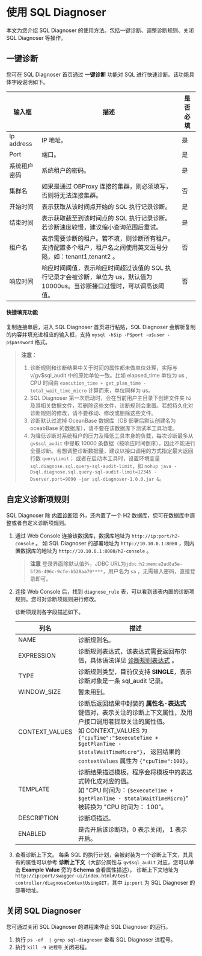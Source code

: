# 使用 SQL Diagnoser

本文为您介绍 SQL Diagnoser 的使用方法。包括一键诊断、调整诊断规则、关闭 SQL Diagnoser 等操作。

## 一键诊断

您可在 SQL Diagnoser 首页通过 **一键诊断** 功能对 SQL 进行快速诊断。该功能具体字段说明如下。

|                              输入框                              |                                  描述                                  |是否必填|
|--------------------------------------------------------------|----------------------------------------------------------------------|-------|
| Ip address          | IP 地址。 |   是   |
| Port         | 端口。                |   是   |
| 系统租户密码          | 系统租户的密码。                         |  是 |
| 集群名          | 如果是通过 OBProxy 连接的集群，则必须填写，否则将无法连接集群。                                             |   否   |
| 开始时间      | 表示获取从该时间点开始的 SQL 执行记录诊断。                                     |   是    |
| 结束时间       | 表示获取截至到该时间点的 SQL 执行记录诊断。若诊断速度较慢，建议缩小查询范围后重试。                                      |   是   |
| 租户名      | 表示需要诊断的租户。若不填，则诊断所有租户。</br>支持配置多个租户，租户名之间使用英文逗号分隔，如：tenant1,tenant2 。                              |  否  |
| 响应时间       | 响应时间阈值，表示响应时间超过该值的 SQL 执行记录才会被诊断，单位为 us，默认值为 10000us。当诊断接口过慢时，可以调高该阈值。                                |   否   |

#### 快捷填充功能

复制连接串后，进入 SQL Diagnoser 首页进行粘贴，SQL Diagnoser 会解析复制的内容并填充进相应的输入框，支持 `mysql -h$ip -P$port -u$user -p$password` 格式。

> **注意**：
>
> 1. 诊断规则和诊断结果中关于时间的属性都未做单位处理，实际与 v/gv$sql_audit 中的原始单位一致。比如 elapsed_time 单位为 us , CPU 时间由 `execution_time + get_plan_time - total_wait_time_micro` 计算而来，单位同样为 us。
> 2. SQL Diagnoser 第一次启动时，会在当前用户主目录下创建文件夹 `h2` 及其相关数据文件，若删除这些文件，诊断规则会重置。若想持久化对诊断规则的修改，请不要移动、修改或删除这些文件。
> 3. 诊断默认过滤掉 OceanBase 数据库（OB 部署后默认创建名为 oceabBase 的数据库），请不要在该数据库下测试本工具功能。
> 4. 为降低诊断对系统租户的压力及降低工具本身的负载，每次诊断最多从 `gv$sql_audit` 中提取 10000 条数据（按响应时间倒序），因此不能进行全量诊断。若想调整诊断数据量，建议以接口调用的方式指定最大返回行数 `queryLimit`； 或者在启动本工具时，设置环境变量 `sql.diagnose.sql.query-sql-audit-limit`，如 `nohup java -Dsql.diagnose.sql.query-sql-audit-limit=12345 -Dserver.port=9090 -jar sql-diagnoser-1.0.0.jar &`。

## 自定义诊断项规则

SQL Diagnoser 除 [内置诊断项](../3.sql_diagnoser-paramenters/1.sql_diagnoser-diagnoser-items.md) 外，还内置了一个 H2 数据库，您可在数据库中调整或者自定义诊断项规则。

1. 通过 Web Console 连接该数据库，数据库地址为 `http://ip:port/h2-console` 。
   如 SQL Diagnoser 的部署地址为 `http://10.10.0.1:8080` ，则内置数据库的地址为 `http://10.10.0.1:8080/h2-console` 。
    > **注意**
    > 登录界面除默认值外，JDBC URL为`jdbc:h2:mem:e2ad8a5e-5f26-496c-9cfe-b528aa79****`，用户名为 `sa` ，无需输入密码，直接登录即可。
2. 连接 Web Console 后，找到 `diagnose_rule` 表，可以看到该表内置的诊断项规则。您可对诊断项规则进行修改。

    诊断项规则各字段描述如下。
    
    |                              列名                              |                                  描述                                  |
    |--------------------------------------------------------------|----------------------------------------------------------------------|
    | NAME          | 诊断规则名。 |
    | EXPRESSION         | 诊断规则表达式，该表达式需要返回布尔值，具体语法详见 [诊断规则表达式](../3.sql_diagnoser-paramenters/2.sql_diagnoser-expression.md) 。                |
    | TYPE          | 诊断规则类型，目前仅支持 **SINGLE**，表示诊断对象是一条 sql_audit 记录。                         |
    | WINDOW_SIZE          | 暂未用到。                                             |
    | CONTEXT_VALUES         | 诊断后返回结果中封装的 **属性名-表达式** 键值对，表示关注的诊断上下文属性，及用户接口调用者提取关注的属性值。</br>如 CONTEXT_VALUES 为 `{"cpuTime":"$executeTime + $getPlanTime - $totalWaitTimeMicro"}`， 返回结果的 `contextValues` 属性为 `{"cpuTime":100}`。                                               |
    | TEMPLATE       | 诊断结果描述模板，程序会将模板中的表达式转化成对应的值。</br>如 "CPU 时间为：`{$executeTime + $getPlanTime - $totalWaitTimeMicro}`" 被转换为 "CPU 时间为： 100"。                                      |
    | DESCRIPTION      | 诊断项描述。                                |
    | ENABLED       | 是否开启该诊断项，0 表示关闭， 1 表示开启。                                |

3. 查看诊断上下文。
每条 SQL 的执行计划，会被封装为一个诊断上下文，其具有的属性可以参考 **诊断上下文**（大部分属性与 `gv$sql_audit` 对应，您可以单击 **Example Value** 旁的 **Schema** 查看属性描述）。
诊断上下文地址为 `http://ip:port/swagger-ui/index.html#/test-controller/diagnoseContextUsingGET`，其中 `ip:port` 为 SQL Diagnoser 的部署地址。

## 关闭 SQL Diagnoser

您可通过关闭 SQL Diagnoser 的进程来停止 SQL Diagnoser 的运行。

1. 执行 `ps -ef  | grep sql-diagnoser` 查看 SQL Diagnoser 进程号。
2. 执行 `kill -9 进程号` 关闭进程。
